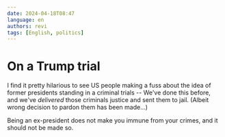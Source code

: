 ```yaml
---
date: 2024-04-18T08:47
language: en
authors: revi
tags: [English, politics]
---
```


<!--
SPDX-FileCopyrightText: (C) 2024 Hong Yongmin (https://revi.xyz/) <yewon@revi.email>

SPDX-License-Identifier: LicenseRef-CC-BY-ND-2.0-KR
-->

# On a Trump trial

I find it pretty hilarious to see US people making a fuss about the idea of former
presidents standing in a criminal trials -- We've done this before, and we've
_delivered_ those criminals justice and sent them to jail.
(Albeit wrong decision to pardon them has been made...)

Being an ex-president does not make you immune from your crimes,
and it should not be made so.

